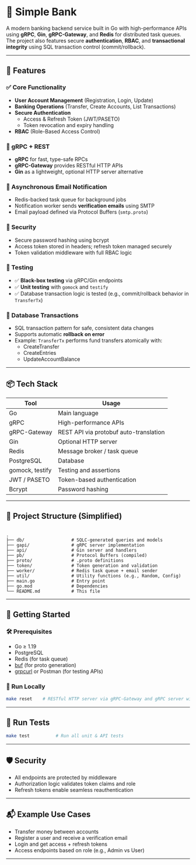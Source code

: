 # 🏦 Simple Bank

A modern banking backend service built in Go with high-performance APIs using **gRPC**, **Gin**, **gRPC-Gateway**, and **Redis** for distributed task queues. The project also features secure **authentication**, **RBAC**, and **transactional integrity** using SQL transaction control (commit/rollback).

---

## 🚀 Features

### ✅ Core Functionality

- **User Account Management** (Registration, Login, Update)
- **Banking Operations** (Transfer, Create Accounts, List Transactions)
- **Secure Authentication**
  - Access & Refresh Token (JWT/PASETO)
  - Token revocation and expiry handling
- **RBAC** (Role-Based Access Control)

### 🔁 gRPC + REST

- **gRPC** for fast, type-safe RPCs
- **gRPC-Gateway** provides RESTful HTTP APIs
- **Gin** as a lightweight, optional HTTP server alternative

### 📧 Asynchronous Email Notification

- Redis-backed task queue for background jobs
- Notification worker sends **verification emails** using SMTP
- Email payload defined via Protocol Buffers (`smtp.proto`)

### 🔐 Security

- Secure password hashing using bcrypt
- Access token stored in headers; refresh token managed securely
- Token validation middleware with full RBAC logic

### 🧪 Testing

- ✅ **Black-box testing** via gRPC/Gin endpoints
- ✅ **Unit testing** with `gomock` and `testify`
- ✅ Database transaction logic is tested (e.g., commit/rollback behavior in `TransferTx`)

### 💾 Database Transactions

- SQL transaction pattern for safe, consistent data changes
- Supports automatic **rollback on error**
- Example: `TransferTx` performs fund transfers atomically with:
  - CreateTransfer
  - CreateEntries
  - UpdateAccountBalance

---

## 📦 Tech Stack

| Tool             | Usage                                  |
|------------------|-----------------------------------------|
| Go               | Main language                          |
| gRPC             | High-performance APIs                  |
| gRPC-Gateway     | REST API via protobuf auto-translation |
| Gin              | Optional HTTP server                   |
| Redis            | Message broker / task queue            |
| PostgreSQL       | Database                               |
| gomock, testify  | Testing and assertions                 |
| JWT / PASETO     | Token-based authentication             |
| Bcrypt           | Password hashing                       |

---

## 📂 Project Structure (Simplified)

```

.
├── db/                  # SQLC-generated queries and models
├── gapi/                # gRPC server implementation
├── api/                 # Gin server and handlers
├── pb/                  # Protocol Buffers (compiled)
├── proto/               # .proto definitions
├── token/               # Token generation and validation
├── worker/              # Redis task queue + email sender
├── util/                # Utility functions (e.g., Random, Config)
├── main.go              # Entry point
├── go.mod               # Dependencies
└── README.md            # This file

````

---

## 🧠 Getting Started

### 🛠 Prerequisites

- Go ≥ 1.19
- PostgreSQL
- Redis (for task queue)
- [buf](https://buf.build/) (for proto generation)
- [grpcurl](https://github.com/fullstorydev/grpcurl) or Postman (for testing APIs)

### 🔧 Run Locally

```bash
make reset    # RESTful HTTP server via gRPC-Gateway and gRPC server with migration data
````

---

## 🧪 Run Tests

```bash
make test          # Run all unit & API tests
```

---

## 🛡 Security

* All endpoints are protected by middleware
* Authorization logic validates token claims and role
* Refresh tokens enable seamless reauthentication

---

## 📬 Example Use Cases

* Transfer money between accounts
* Register a user and receive a verification email
* Login and get access + refresh tokens
* Access endpoints based on role (e.g., Admin vs User)

---
